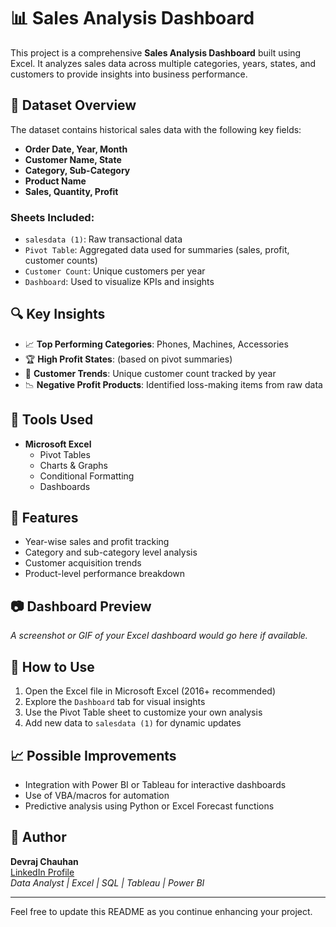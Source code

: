 # 📊 Sales Analysis Dashboard

This project is a comprehensive **Sales Analysis Dashboard** built using Excel. It analyzes sales data across multiple categories, years, states, and customers to provide insights into business performance.

## 📁 Dataset Overview

The dataset contains historical sales data with the following key fields:

- **Order Date, Year, Month**
- **Customer Name, State**
- **Category, Sub-Category**
- **Product Name**
- **Sales, Quantity, Profit**

### Sheets Included:

- `salesdata (1)`: Raw transactional data
- `Pivot Table`: Aggregated data used for summaries (sales, profit, customer counts)
- `Customer Count`: Unique customers per year
- `Dashboard`: Used to visualize KPIs and insights

## 🔍 Key Insights

- 📈 **Top Performing Categories**: Phones, Machines, Accessories
- 🏆 **High Profit States**: (based on pivot summaries)
- 👥 **Customer Trends**: Unique customer count tracked by year
- 📉 **Negative Profit Products**: Identified loss-making items from raw data

## 🧰 Tools Used

- **Microsoft Excel**
  - Pivot Tables
  - Charts & Graphs
  - Conditional Formatting
  - Dashboards

## 📌 Features

- Year-wise sales and profit tracking
- Category and sub-category level analysis
- Customer acquisition trends
- Product-level performance breakdown

## 📷 Dashboard Preview

_A screenshot or GIF of your Excel dashboard would go here if available._

## 🚀 How to Use

1. Open the Excel file in Microsoft Excel (2016+ recommended)
2. Explore the `Dashboard` tab for visual insights
3. Use the Pivot Table sheet to customize your own analysis
4. Add new data to `salesdata (1)` for dynamic updates

## 📈 Possible Improvements

- Integration with Power BI or Tableau for interactive dashboards
- Use of VBA/macros for automation
- Predictive analysis using Python or Excel Forecast functions

## 👤 Author

**Devraj Chauhan**  
[LinkedIn Profile](https://www.linkedin.com/in/devrajchauhan17)  
_Data Analyst | Excel | SQL | Tableau | Power BI_

---

Feel free to update this README as you continue enhancing your project.
